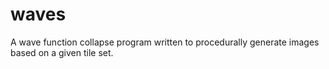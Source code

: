 # waves
A wave function collapse program written to procedurally generate images based on a given tile set.
